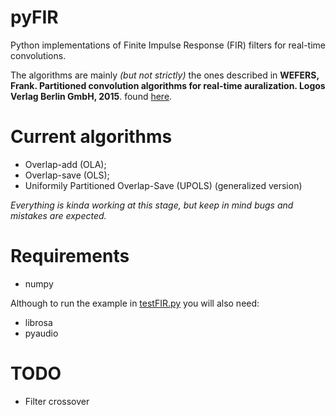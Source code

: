 # pyFIR
Python implementations of Finite Impulse Response (FIR) filters for real-time convolutions.

The algorithms are mainly *(but not strictly)* the ones described in **WEFERS, Frank. Partitioned convolution algorithms for real-time auralization. Logos Verlag Berlin GmbH, 2015**. found [here](http://publications.rwth-aachen.de/record/466561/files/466561.pdf?subformat=pdfa&version=1).


# Current algorithms 
- Overlap-add (OLA);
- Overlap-save (OLS);
- Uniformily Partitioned Overlap-Save (UPOLS) (generalized version)



*Everything is kinda working at this stage, but keep in mind bugs and mistakes are expected.*

# Requirements
- numpy 

Although to run the example in [testFIR.py](https://github.com/davircarvalho/pyFIR/blob/main/testFIR.py) you will also need:
- librosa
- pyaudio

# TODO
- Filter crossover
